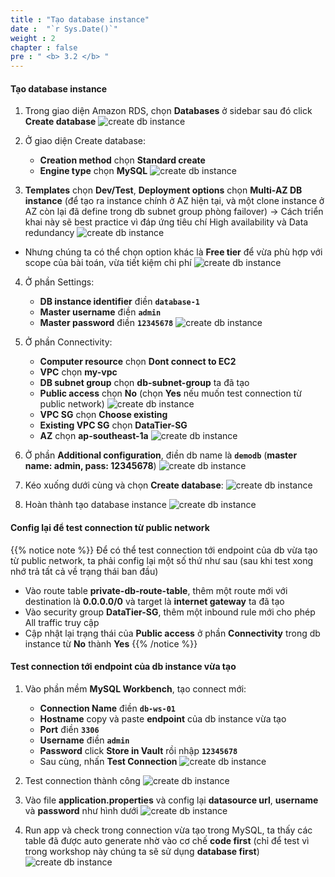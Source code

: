 ```yaml
---
title : "Tạo database instance"
date :  "`r Sys.Date()`" 
weight : 2 
chapter : false
pre : " <b> 3.2 </b> "
---
```


#### Tạo database instance

1. Trong giao diện Amazon RDS, chọn **Databases** ở sidebar sau đó click **Create database**
![create db instance](../../../images/3-2/01.png?width=50pc)

2. Ở giao diện Create database:
   - **Creation method** chọn **Standard create**
   - **Engine type** chọn **MySQL**
![create db instance](../../../images/3-2/02.png?width=50pc)

3. **Templates** chọn **Dev/Test**, **Deployment options** chọn **Multi-AZ DB instance** (để tạo ra instance chính ở AZ hiện tại, và một clone instance ở AZ còn lại đã define trong db subnet group phòng failover)
→ Cách triển khai này sẽ best practice vì đáp ứng tiêu chí High availability và Data redundancy
![create db instance](../../../images/3-2/03.png?width=50pc)
- Nhưng chúng ta có thể chọn option khác là **Free tier** để vừa phù hợp với scope của bài toán, vừa tiết kiệm chi phí
![create db instance](../../../images/3-2/04.png?width=50pc)

4. Ở phần Settings:
   - **DB instance identifier** điền **`database-1`**
   - **Master username** điền **`admin`**
   - **Master password** điền **`12345678`**
![create db instance](../../../images/3-2/05.png?width=50pc)

5. Ở phần Connectivity:
   - **Computer resource** chọn **Dont connect to EC2**
   - **VPC** chọn **my-vpc**
   - **DB subnet group** chọn **db-subnet-group** ta đã tạo
   - **Public access** chọn **No** (chọn **Yes** nếu muốn test connection từ public network)
![create db instance](../../../images/3-2/06.png?width=50pc)
   - **VPC SG** chọn **Choose existing**
   - **Existing VPC SG** chọn **DataTier-SG**
   - **AZ** chọn **ap-southeast-1a**
![create db instance](../../../images/3-2/07.png?width=50pc)
6. Ở phần **Additional configuration**, điền db name là **`demodb`** (**master name: admin, pass: 12345678**)
![create db instance](../../../images/3-2/08.png?width=50pc)

7. Kéo xuống dưới cùng và chọn **Create database**:
![create db instance](../../../images/3-2/09.png?width=50pc)

8. Hoàn thành tạo database instance
![create db instance](../../../images/3-2/10.png?width=50pc)
#### Config lại để test connection từ public network
{{% notice note %}}
Để có thể test connection tới endpoint của db vừa tạo từ public network, ta phải config lại một số thứ như sau (sau khi test xong nhớ trả tất cả về trạng thái ban đầu)
   - Vào route table **private-db-route-table**, thêm một route mới với destination là **0.0.0.0/0** và target là **internet gateway** ta đã tạo
   - Vào security group **DataTier-SG**, thêm một inbound rule mới cho phép All traffic truy cập
   - Cập nhật lại trạng thái của **Public access** ở phần **Connectivity** trong db instance từ **No** thành **Yes**
{{% /notice %}}

#### Test connection tới endpoint của db instance vừa tạo
1. Vào phần mềm **MySQL Workbench**, tạo connect mới:
   - **Connection Name** điền **`db-ws-01`** 
   - **Hostname** copy và paste **endpoint** của db instance vừa tạo
   - **Port** điền **`3306`**
   - **Username** điền **`admin`**
   - **Password** click **Store in Vault** rồi nhập **`12345678`**
   - Sau cùng, nhấn **Test Connection**
![create db instance](../../../images/3-2/11.png?width=50pc)

2. Test connection thành công
![create db instance](../../../images/3-2/12.png?width=50pc)

3. Vào file **application.properties** và config lại **datasource url**, **username** và **password** như hình dưới
![create db instance](../../../images/3-2/13.png?width=50pc)

4. Run app và check trong connection vừa tạo trong MySQL, ta thấy các table đã được auto generate nhờ vào cơ chế **code first** (chỉ để test vì trong workshop này chúng ta sẽ sử dụng **database first**)
![create db instance](../../../images/3-2/14.png?width=40pc)